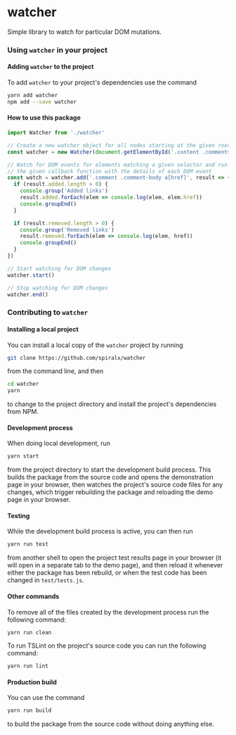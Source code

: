 # watcher

Simple library to watch for particular DOM mutations.


### Using `watcher` in your project

#### Adding `watcher` to the project

To add `watcher` to your project's dependencies use the command

```sh
yarn add watcher
npm add --save watcher
```

#### How to use this package

```js
import Watcher from './watcher'

// Create a new watcher object for all nodes starting at the given root element
const watcher = new Watcher(document.getElementById('.content .comments'))

// Watch for DOM events for elements matching a given selector and run
// the given callback function with the details of each DOM event
const watch = watcher.add('.comment .comment-body a[href]', result => {
  if (result.added.length > 0) {
    console.group('Added links')
    result.added.forEach(elem => console.log(elem, elem.href))
    console.groupEnd()
  }

  if (result.removed.length > 0) {
    console.group('Removed links')
    result.removed.forEach(elem => console.log(elem, href))
    console.groupEnd()
  }
})

// Start watching for DOM changes
watcher.start()

// Stop watching for DOM changes
watcher.end()
```


### Contributing to `watcher`

#### Installing a local project

You can install a local copy of the `watcher` project by running

```sh
git clone https://github.com/spiralx/watcher
```

from the command line, and then

```sh
cd watcher
yarn
```

to change to the project directory and install the project's dependencies from NPM.

#### Development process

When doing local development, run

```sh
yarn start
```

from the project directory to start the development build process. This builds the package from the source code and opens the demonstration page in your browser, then watches the project's source code files for any changes, which trigger rebuilding the package and reloading the demo page in your browser.

#### Testing

While the development build process is active, you can then run

```sh
yarn run test
```

from another shell to open the project test results page in your browser (it will open in a separate tab to the demo page), and then reload it whenever either the package has been rebuild, or when the test code has been changed in `test/tests.js`.

#### Other commands

To remove all of the files created by the development process run the following command:

```sh
yarn run clean
```

To run TSLint on the project's source code you can run the following command:

```sh
yarn run lint
```

#### Production build

You can use the command

```sh
yarn run build
```

to build the package from the source code without doing anything else.
